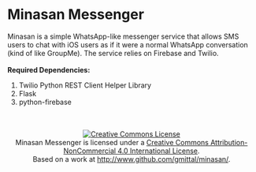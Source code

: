 Minasan Messenger
============

Minasan is a simple WhatsApp-like messenger service that allows SMS users to chat with iOS users as if it were a normal WhatsApp conversation (kind of like GroupMe). The service relies on Firebase and Twilio.<br /><br />
<b>Required Dependencies:</b><br />
<ol>
<li>Twilio Python REST Client Helper Library</li>
<li>Flask</li>
<li>python-firebase</li>
</ol>
<br /><br />
<center>
<a rel="license" href="http://creativecommons.org/licenses/by-nc/4.0/"><img alt="Creative Commons License" style="border-width:0" src="https://i.creativecommons.org/l/by-nc/4.0/88x31.png" /></a><br /><span xmlns:dct="http://purl.org/dc/terms/" property="dct:title">Minasan Messenger</span> is licensed under a <a rel="license" href="http://creativecommons.org/licenses/by-nc/4.0/">Creative Commons Attribution-NonCommercial 4.0 International License</a>.<br />Based on a work at <a xmlns:dct="http://purl.org/dc/terms/" href="http://www.github.com/gmittal/minasan/" rel="dct:source">http://www.github.com/gmittal/minasan/</a>.
</center>
